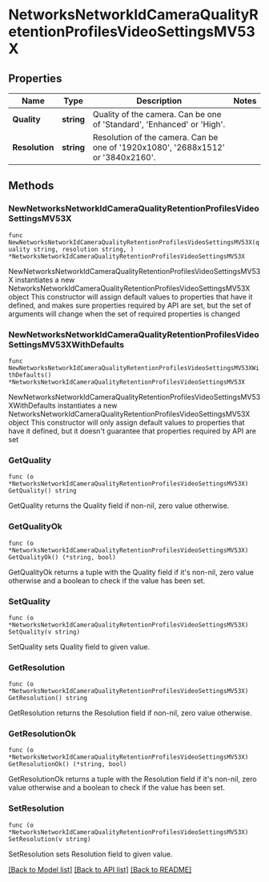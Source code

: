 # NetworksNetworkIdCameraQualityRetentionProfilesVideoSettingsMV53X

## Properties

Name | Type | Description | Notes
------------ | ------------- | ------------- | -------------
**Quality** | **string** | Quality of the camera. Can be one of &#39;Standard&#39;, &#39;Enhanced&#39; or &#39;High&#39;. | 
**Resolution** | **string** | Resolution of the camera. Can be one of &#39;1920x1080&#39;, &#39;2688x1512&#39; or &#39;3840x2160&#39;. | 

## Methods

### NewNetworksNetworkIdCameraQualityRetentionProfilesVideoSettingsMV53X

`func NewNetworksNetworkIdCameraQualityRetentionProfilesVideoSettingsMV53X(quality string, resolution string, ) *NetworksNetworkIdCameraQualityRetentionProfilesVideoSettingsMV53X`

NewNetworksNetworkIdCameraQualityRetentionProfilesVideoSettingsMV53X instantiates a new NetworksNetworkIdCameraQualityRetentionProfilesVideoSettingsMV53X object
This constructor will assign default values to properties that have it defined,
and makes sure properties required by API are set, but the set of arguments
will change when the set of required properties is changed

### NewNetworksNetworkIdCameraQualityRetentionProfilesVideoSettingsMV53XWithDefaults

`func NewNetworksNetworkIdCameraQualityRetentionProfilesVideoSettingsMV53XWithDefaults() *NetworksNetworkIdCameraQualityRetentionProfilesVideoSettingsMV53X`

NewNetworksNetworkIdCameraQualityRetentionProfilesVideoSettingsMV53XWithDefaults instantiates a new NetworksNetworkIdCameraQualityRetentionProfilesVideoSettingsMV53X object
This constructor will only assign default values to properties that have it defined,
but it doesn't guarantee that properties required by API are set

### GetQuality

`func (o *NetworksNetworkIdCameraQualityRetentionProfilesVideoSettingsMV53X) GetQuality() string`

GetQuality returns the Quality field if non-nil, zero value otherwise.

### GetQualityOk

`func (o *NetworksNetworkIdCameraQualityRetentionProfilesVideoSettingsMV53X) GetQualityOk() (*string, bool)`

GetQualityOk returns a tuple with the Quality field if it's non-nil, zero value otherwise
and a boolean to check if the value has been set.

### SetQuality

`func (o *NetworksNetworkIdCameraQualityRetentionProfilesVideoSettingsMV53X) SetQuality(v string)`

SetQuality sets Quality field to given value.


### GetResolution

`func (o *NetworksNetworkIdCameraQualityRetentionProfilesVideoSettingsMV53X) GetResolution() string`

GetResolution returns the Resolution field if non-nil, zero value otherwise.

### GetResolutionOk

`func (o *NetworksNetworkIdCameraQualityRetentionProfilesVideoSettingsMV53X) GetResolutionOk() (*string, bool)`

GetResolutionOk returns a tuple with the Resolution field if it's non-nil, zero value otherwise
and a boolean to check if the value has been set.

### SetResolution

`func (o *NetworksNetworkIdCameraQualityRetentionProfilesVideoSettingsMV53X) SetResolution(v string)`

SetResolution sets Resolution field to given value.



[[Back to Model list]](../README.md#documentation-for-models) [[Back to API list]](../README.md#documentation-for-api-endpoints) [[Back to README]](../README.md)


